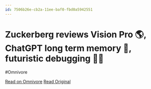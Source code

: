 ```yaml
---
id: 7506b26e-cb2a-11ee-baf0-fbd0a5942551
---
```


# Zuckerberg reviews Vision Pro 🌎, ChatGPT long term memory 🧠, futuristic debugging 👨‍💻
#Omnivore

[Read on Omnivore](https://omnivore.app/me/zuckerberg-reviews-vision-pro-chat-gpt-long-term-memory-futurist-18da754cce6)
[Read Original](https://actions.tldrnewsletter.com/web-version?ep=1&lc=24f25822-c9dc-11ee-b760-fdfd62b87fc1&p=82646a0a-cb0c-11ee-a21e-db842037a484&pt=campaign&s=8cb5ebce6d4262e8508e038af904a52e04c104220a05592f6868a26a717b7fa5&t=1707909365)

